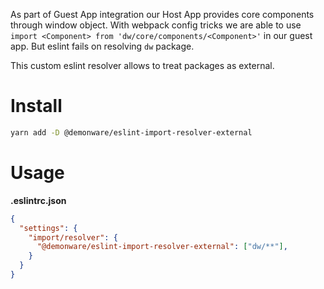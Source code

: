 As part of Guest App integration our Host App provides core components through window object.
With webpack config tricks we are able to use `import <Component> from 'dw/core/components/<Component>'`
in our guest app.
But eslint fails on resolving `dw` package.

This custom eslint resolver allows to treat packages as external.

# Install

```bash
yarn add -D @demonware/eslint-import-resolver-external
```

# Usage

**.eslintrc.json**
```json
{
  "settings": {
    "import/resolver": {
      "@demonware/eslint-import-resolver-external": ["dw/**"],
    }
  }
}
```
